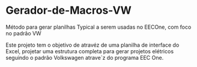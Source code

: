 # Gerador-de-Macros-VW
Método para gerar planilhas Typical a serem usadas no EECOne, com foco no padrão VW

Este projeto tem o objetivo de atravéz de uma planilha de interface do Excel, projetar uma estrutura completa para gerar projetos elétricos seguindo o padrão Volkswagen atrave´z do programa EEC One.
